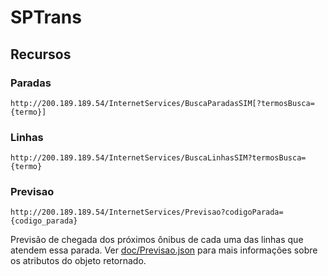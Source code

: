 # SPTrans

## Recursos

### Paradas

    http://200.189.189.54/InternetServices/BuscaParadasSIM[?termosBusca={termo}]

### Linhas

    http://200.189.189.54/InternetServices/BuscaLinhasSIM?termosBusca={termo}

### Previsao

    http://200.189.189.54/InternetServices/Previsao?codigoParada={codigo_parada}

Previsão de chegada dos próximos ônibus de cada uma das linhas que atendem essa parada. Ver [doc/Previsao.json](https://github.com/marcoshack/sptrans/blob/master/doc/Previsao.json) para mais informações sobre os atributos do objeto retornado.
